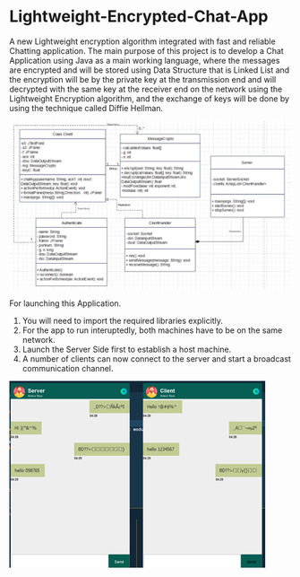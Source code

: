 # Lightweight-Encrypted-Chat-App
A new Lightweight encryption algorithm integrated with fast and reliable Chatting application.
The main purpose of this project is to develop a Chat Application using Java as a main working language, where the messages are encrypted and will be stored using Data Structure that is Linked List and the encryption will be by the private key at the transmission end and  will decrypted with the same key at the receiver end on the network using the Lightweight Encryption algorithm, and the exchange of keys will be done by using the technique called Diffie Hellman. 

![Demonstration of the Working of the Application](image.png)

For launching this Application.
1. You will need to import the required libraries explicitly.
2. For the app to run interuptedly, both machines have to be on the same network.
3. Launch the Server Side first to establish a host machine.
4. A number of clients can now connect to the server and start a broadcast communication channel.

![Live Working](Picture1.png)


